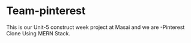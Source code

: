 # Team-pinterest
This is our Unit-5 construct week project at Masai and we are -Pinterest Clone Using MERN Stack.
